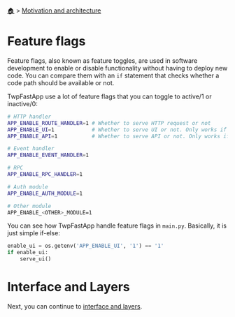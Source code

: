 <!--startTocHeader-->
[🏠](../README.md) > [Motivation and architecture](README.md)
# Feature flags
<!--endTocHeader-->

Feature flags, also known as feature toggles, are used in software development to enable or disable functionality without having to deploy new code. You can compare them with an `if` statement that checks whether a code path should be available or not.

TwpFastApp use a lot of feature flags that you can toggle to active/1 or inactive/0:

```bash
# HTTP handler
APP_ENABLE_ROUTE_HANDLER=1 # Whether to serve HTTP request or not
APP_ENABLE_UI=1            # Whether to serve UI or not. Only works if APP_ENABLE_ROUTE_HANDLER==1
APP_ENABLE_API=1           # Whether to serve API or not. Only works if APP_ENABLE_ROUTE_HANDLER==1

# Event handler
APP_ENABLE_EVENT_HANDLER=1

# RPC
APP_ENABLE_RPC_HANDLER=1

# Auth module
APP_ENABLE_AUTH_MODULE=1

# Other module
APP_ENABLE_<OTHER>_MODULE=1
```

You can see how TwpFastApp handle feature flags in `main.py`. Basically, it is just simple if-else:

```python
enable_ui = os.getenv('APP_ENABLE_UI', '1') == '1'
if enable_ui:
    serve_ui()
```

# Interface and Layers

Next, you can continue to [interface and layers](interface-and-layers.md).

<!--startTocSubTopic-->
<!--endTocSubTopic-->